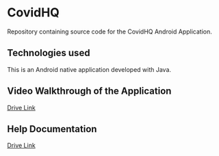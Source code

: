 # CovidHQ

Repository containing source code for the CovidHQ Android Application.

## Technologies used

This is an Android native application developed with Java.

## Video Walkthrough of the Application

[Drive Link](https://drive.google.com/file/d/1OyhreFUBGQ9FJ9H4v0aNILdtLWIDOhRM/view?usp=drivesdk)

## Help Documentation

[Drive Link](https://drive.google.com/file/d/1OpfC7_ms0W3DsdcxL2WhHwDS_WaoWmte/view?usp=drivesdk)


